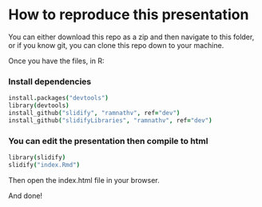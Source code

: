 How to reproduce this presentation
=====

You can either download this repo as a zip and then navigate to this folder, or if you know git, you can clone this repo down to your machine. 

Once you have the files, in R:

### Install dependencies

```coffee
install.packages("devtools")
library(devtools)
install_github("slidify", "ramnathv", ref="dev")
install_github("slidifyLibraries", "ramnathv", ref="dev")
```

### You can edit the presentation then compile to html

```coffee
library(slidify)
slidify("index.Rmd")
```

Then open the index.html file in your browser. 

And done! 